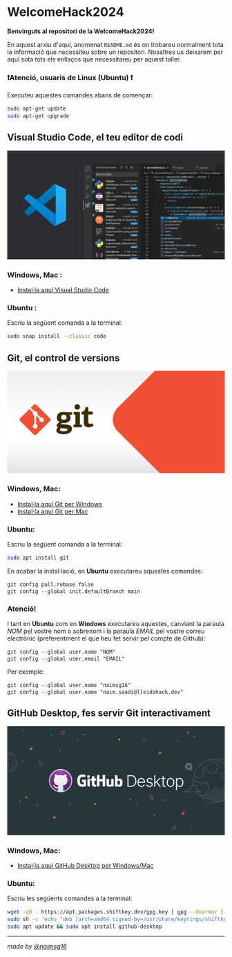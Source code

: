 # WelcomeHack2024

**Benvinguts al repositori de la WelcomeHack2024!** 

En aquest arxiu d'aquí, anomenat `README.md` és on trobareu normalment tota la informació que necessiteu sobre un repositori. Nosaltres us deixarem per aquí sota tots els enllaços que necessitareu per aquest taller.

### ❗Atenció, usuaris de **Linux (Ubuntu)** ❗
Executeu aquestes comandes abans de començar:

```bash
sudo apt-get update
sudo apt-get upgrade
```



 
## Visual Studio Code, el teu editor de codi

<div>
    <img src="imgs/vsc.png" alt="vscode">
<div/>


### Windows, Mac :
* [Instal·la aquí Visual Studio Code](https://code.visualstudio.com/download)
### Ubuntu :
Escriu la següent comanda a la terminal:

```bash
sudo snap install --classic code
```

## Git, el control de versions

<div>
    <img src="imgs/git.png" alt="git">
<div/>

### Windows, Mac:
* [Instal·la aquí Git per Windows](https://git-scm.com/download/win)
* [Instal·la aquí Git per Mac](https://git-scm.com/download/mac)
### Ubuntu:
Escriu la següent comanda a la terminal:

```bash
sudo apt install git
```

En acabar la instal·lació, en **Ubuntu** executareu aquestes comandes:
```
git config pull.rebase false
git config --global init.defaultBranch main
```
### Atenció!
I tant en **Ubuntu** com en **Windows** executareu aquestes, canviant la paraula *NOM* pel vostre nom o sobrenom i la paraula *EMAIL* pel vostre correu electrònic (preferentment el que heu fet servir pel compte de Github):
```
git config --global user.name "NOM"
git config --global user.email "EMAIL"
```
Per exemple:
```
git config --global user.name "naimsg16"
git config --global user.name "naim.saadi@lleidahack.dev"
```

## GitHub Desktop, fes servir Git interactivament

<div>
    <img src="imgs/githubdesktop.png" alt="ghdesktop">
<div/>

### Windows, Mac:
* [Instal·la aquí GitHub Desktop per Windows/Mac](https://desktop.github.com/download/)
### Ubuntu:
Escriu les següents comandes a la terminal:

```bash
wget -qO - https://apt.packages.shiftkey.dev/gpg.key | gpg --dearmor | sudo tee /usr/share/keyrings/shiftkey-packages.gpg > /dev/null
sudo sh -c 'echo "deb [arch=amd64 signed-by=/usr/share/keyrings/shiftkey-packages.gpg] https://apt.packages.shiftkey.dev/ubuntu/ any main" > /etc/apt/sources.list.d/shiftkey-packages.list'
sudo apt update && sudo apt install github-desktop
```
---
*made by [@naimsg16](github.com/naimsg16)*
